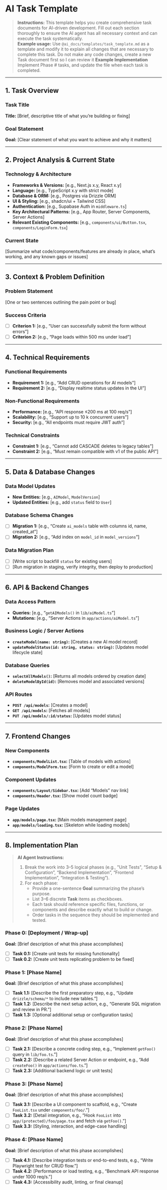 # AI Task Template

> **Instructions:** This template helps you create comprehensive task documents for AI-driven development. Fill out each section thoroughly to ensure the AI agent has all necessary context and can execute the task systematically.  
> **Example usage:** <!--description of task-->  Use `@ai_docs/templates/task_template.md` as a template and modify it to explain all changes that are necessary to complete this task.  Do not make any code changes, create a new Task document first so I can review it
> **Example Implementation** Implement Phase # tasks, and update the file when each task is completed.


---

## 1. Task Overview

### Task Title
<!-- Provide a clear, specific title for this task -->
**Title:** [Brief, descriptive title of what you’re building or fixing]

### Goal Statement
<!-- One paragraph describing the high-level objective -->
**Goal:** [Clear statement of what you want to achieve and why it matters]

---

## 2. Project Analysis & Current State

### Technology & Architecture
<!--
AI Agent: Analyze the project to fill this out.
- Check `package.json` for versions and dependencies.
- Check `tsconfig.json` for TypeScript configuration.
- Check `tailwind.config.ts` for styling and theme.
- Check `drizzle/schema/` for database schema.
- Check `middleware.ts` for authentication and routing.
- Check `components/` for existing UI patterns.
-->
- **Frameworks & Versions:** [e.g., Next.js x.y, React x.y]  
- **Language:** [e.g., TypeScript x.y with strict mode]  
- **Database & ORM:** [e.g., Postgres via Drizzle ORM]  
- **UI & Styling:** [e.g., shadcn/ui + Tailwind CSS]  
- **Authentication:** [e.g., Supabase Auth in `middleware.ts`]  
- **Key Architectural Patterns:** [e.g., App Router, Server Components, Server Actions]  
- **Relevant Existing Components:** [e.g., `components/ui/Button.tsx`, `components/LoginForm.tsx`]

### Current State
<!-- Describe what exists today based on actual analysis -->
[Summarize what code/components/features are already in place, what’s working, and any known gaps or issues]

---

## 3. Context & Problem Definition

### Problem Statement
<!-- Describe the current problem and why it needs to be addressed -->
[One or two sentences outlining the pain point or bug]

### Success Criteria
<!-- Define measurable outcomes that indicate the task is complete -->
- [ ] **Criterion 1:** [e.g., “User can successfully submit the form without errors”]  
- [ ] **Criterion 2:** [e.g., “Page loads within 500 ms under load”]

---

## 4. Technical Requirements

### Functional Requirements
<!-- List specific features or behaviors the solution must support -->
- **Requirement 1:** [e.g., “Add CRUD operations for AI models”]  
- **Requirement 2:** [e.g., “Display realtime status updates in the UI”]

### Non-Functional Requirements
<!-- List performance, security, scalability, etc. -->
- **Performance:** [e.g., “API response ≤200 ms at 100 req/s”]  
- **Scalability:** [e.g., “Support up to 10 k concurrent users”]  
- **Security:** [e.g., “All endpoints must require JWT auth”]

### Technical Constraints
<!-- Any limitations you must work within -->
- **Constraint 1:** [e.g., “Cannot add CASCADE deletes to legacy tables”]  
- **Constraint 2:** [e.g., “Must remain compatible with v1 of the public API”]

---

## 5. Data & Database Changes

### Data Model Updates
<!-- Define any new or updated entities/data structures -->
- **New Entities:** [e.g., `AIModel`, `ModelVersion`]  
- **Updated Entities:** [e.g., add `status` field to `User`]

### Database Schema Changes
<!-- Describe required migrations -->
- [ ] **Migration 1:** [e.g., “Create `ai_models` table with columns id, name, created_at”]  
- [ ] **Migration 2:** [e.g., “Add index on `model_id` in `model_versions`”]

### Data Migration Plan
<!-- Steps to move or transform existing data -->
- [ ] [Write script to backfill `status` for existing users]  
- [ ] [Run migration in staging, verify integrity, then deploy to production]

---

## 6. API & Backend Changes

### Data Access Pattern
<!-- Describe how data will be fetched and mutated -->
- **Queries:** [e.g., “`getAIModels()` in `lib/aiModel.ts`”]  
- **Mutations:** [e.g., “Server Actions in `app/actions/aiModel.ts`”]

### Business Logic / Server Actions
<!-- Outline new or updated functions/endpoints -->
- **`createModel(name: string)`:** [Creates a new AI model record]  
- **`updateModelStatus(id: string, status: string)`:** [Updates model lifecycle state]

### Database Queries
<!-- Detail any repository / raw‐SQL operations -->
- **`selectAllModels()`:** [Returns all models ordered by creation date]  
- **`deleteModelById(id)`:** [Removes model and associated versions]

### API Routes
<!-- List REST or RPC routes and required changes -->
- **`POST /api/models`:** [Creates a model]  
- **`GET /api/models`:** [Fetches all models]  
- **`PUT /api/models/:id/status`:** [Updates model status]

---

## 7. Frontend Changes

### New Components
<!-- Describe any new UI pieces -->
- **`components/ModelList.tsx`:** [Table of models with actions]  
- **`components/ModelForm.tsx`:** [Form to create or edit a model]

### Component Updates
<!-- Describe existing components to modify -->
- **`components/Layout/Sidebar.tsx`:** [Add “Models” nav link]  
- **`components/Header.tsx`:** [Show model count badge]

### Page Updates
<!-- Describe pages or routes to add/update -->
- **`app/models/page.tsx`:** [Main models management page]  
- **`app/models/loading.tsx`:** [Skeleton while loading models]

---

## 8. Implementation Plan

> **AI Agent Instructions:**  
> 1. Break the work into 3–5 logical phases (e.g., "Unit Tests", “Setup & Configuration”, “Backend Implementation”, “Frontend Implementation”, “Integration & Testing”).  
> 2. For each phase:  
>    - Provide a one-sentence **Goal** summarizing the phase’s purpose.  
>    - List 3–6 discrete **Task** items as checkboxes.  
>    - Each task should reference specific files, functions, or components and describe exactly what to build or change.  
>    - Order tasks in the sequence they should be implemented and tested.

### Phase 0: [Deployment / Wrap‐up]
**Goal:** [Brief description of what this phase accomplishes]

- [ ] **Task 0.1:** [Create unit tests for missing functionality]
- [ ] **Task 0.2:** [Create unit tests replicating problem to be fixed]

### Phase 1: [Phase Name]
**Goal:** [Brief description of what this phase accomplishes]

- [ ] **Task 1.1:** [Describe the first preparatory step, e.g., “Update `drizzle/schema/*` to include new tables.”]  
- [ ] **Task 1.2:** [Describe the next setup action, e.g., “Generate SQL migration and review in PR.”]  
- [ ] **Task 1.3:** [Optional additional setup or configuration tasks]

### Phase 2: [Phase Name]
**Goal:** [Brief description of what this phase accomplishes]

- [ ] **Task 2.1:** [Describe a concrete coding step, e.g., “Implement `getFoo()` query in `lib/foo.ts`.”]  
- [ ] **Task 2.2:** [Describe a related Server Action or endpoint, e.g., “Add `createFoo()` in `app/actions/foo.ts`.”]  
- [ ] **Task 2.3:** [Additional backend logic or unit tests]

### Phase 3: [Phase Name]
**Goal:** [Brief description of what this phase accomplishes]

- [ ] **Task 3.1:** [Describe a UI component to scaffold, e.g., “Create `FooList.tsx` under `components/foo/`.”]  
- [ ] **Task 3.2:** [Detail integration, e.g., “Hook `FooList` into `app/(protected)/foo/page.tsx` and fetch via `getFoo()`.”]  
- [ ] **Task 3.3:** [Styling, interaction, and edge-case handling]

### Phase 4: [Phase Name]
**Goal:** [Brief description of what this phase accomplishes]

- [ ] **Task 4.1:** [Describe integration tests or end-to-end tests, e.g., “Write Playwright test for CRUD flow.”]  
- [ ] **Task 4.2:** [Performance or load testing, e.g., “Benchmark API response under 1000 req/s.”]  
- [ ] **Task 4.3:** [Accessibility audit, linting, or final cleanup]